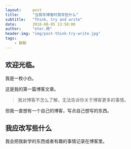 ```yaml
---
layout:     post
title:      "当我写博客时我写些什么"
subtitle:   "Think, try and write"
date:       2018-08-05 13:50:00
author:     "eter.杨"
header-img: "img/post-think-try-write.jpg"
tags:
    - 聊聊
---
```


## 欢迎光临。

我是一枚小白。

这是我的第一篇博客文章。

> 我对博客不怎么了解，无法告诉你关于博客更多的事情。

但我一直想有一个自己的博客，写点自己想写的东西。

## 我应改写些什么

我会把我新学的东西或者有趣的事情记录在博客里。

